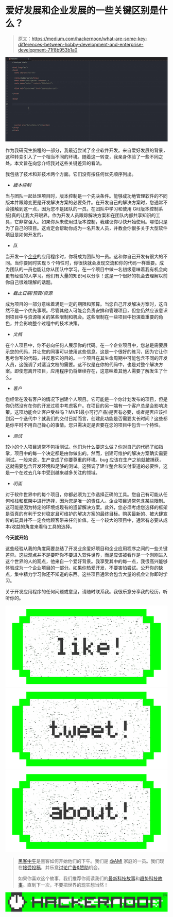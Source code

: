 # 爱好发展和企业发展的一些关键区别是什么？

> 原文：<https://medium.com/hackernoon/what-are-some-key-differences-between-hobby-development-and-enterprise-development-71f8b953b1a0>

![](img/f97c89a161667f9cdb1f0fe2a961ee02.png)

作为我研究生旅程的一部分，我最近尝试了企业软件开发。来自爱好发展的背景，这种转变引入了一个相当不同的环境。随着这一转变，我亲身体验了一些不同之处。本文旨在向您介绍我对这些关键差异的看法。

我包括了技术和非技术两个方面。它们没有按任何优先顺序列出。

*   *版本控制*

当与团队一起处理项目时，版本控制是一个先决条件。能够成功地管理软件的不同版本并跟踪变更是开发解决方案的必要条件。在开发自己的解决方案时，您通常不会接触到这一点，因为您不是团队的一员。在团队中学习和使用 Git(版本控制系统)真的让我大开眼界。作为开发人员跟踪解决方案和在团队内部共享知识的工具，它非常强大。如果你从未使用过版本控制，我建议你尽快开始使用。哪怕只是为了自己的项目。这肯定会帮助你成为一名开发人员，并教会你很多关于大型软件项目是如何开发的。

*   *队*

当开发一个[企业](https://hackernoon.com/tagged/enterprise)的应用程序时，你将成为团队的一员。这和你自己开发有很大的不同。当你要同时实现 5 个特性时，你很快就会发现交流和你的代码一样重要。成为团队的一员也能让你从团队中学习。在一个项目中做一名初级意味着我有机会向更有经验的人学习。他们有大量的知识可以分享！这是一个很好的机会去理解以前你自己很难理解的话题。

*   *截止日期/预算/资源*

成为项目的一部分意味着满足一定的期限和预算。当您自己开发解决方案时，这自然不是一个优先事项。尽管其他人可能会负责安排和管理项目，但您仍然应该意识到项目中与资源相关的某些限制和机会。这些限制在一些项目中扮演着重要的角色，并会影响整个过程中的技术决策。

*   *文档*

在个人项目中，你不必向任何人展示你的代码。在一个企业项目中，您总是需要展示您的代码，并让您的同事可以使用这些信息。这是一个很好的练习，因为它让你思考你写的代码，并反思它的目的。一个项目在其生命周期中可能包含不同的开发人员，这强调了对适当文档的需要。这不仅是在你的代码中，也是对整个解决方案。即使您离开项目，应用程序仍将继续存在，这意味着其他人需要了解发生了什么。

*   *客户*

您经常在没有客户的情况下创建个人项目。它可能是一个你计划发布的项目，但是你仍然没有在你的开发过程中考虑客户。在项目的另一端有一个客户总是会影响决策。这项功能会让客户受益吗？MVP(最小可行产品)是否有必要，或者是否应该推到另一个迭代中？就我们的交付日期而言，创建此功能是否需要太长时间？这些都是你平时不用自己操心的事情。您只需决定是否要在您的项目中包含一个特性。

*   *测试*

较小的个人项目通常不包括测试。他们为什么要这么做？你对自己的代码了如指掌，项目中的每一个决定都是由你做出的。然而，创建可维护的解决方案确实需要测试。一般来说，生产变成了你要尊重的环境。bug 应该在生产之前就被捕获，这就需要包含开发环境和足够的测试。这强调了建立整合和交付渠道的必要性，这是一个在过去几年中受到越来越多关注的领域。

*   *明面*

对于软件世界中的每个项目，你都必须为工作选择正确的工具。您自己有可能从任何堆栈和框架中进行选择，因为您是唯一的责任人。企业项目通常包含某些限制。这可能是因为特定的环境或现有的遗留解决方案。此外，您必须考虑您选择的框架是否真的有利于交付稳定且可维护的解决方案的最终目标。购买最新的、被大肆宣传的玩具并不一定会给顾客带来任何价值。在一个较大的项目中，通常有必要从成本/收益的角度来看待工具的选择。

**今天就开始**

这些经验从我的角度简要总结了开发业余爱好项目和企业应用程序之间的一些关键差异。这些观点并不是要吓你不要进入软件世界，而是应该被看作是一个刚刚进入这个世界的人的观点，他来自一个爱好背景。我享受其中的每一点，我很高兴能够体验成为一个企业项目的一部分。如果你热爱开发，不要害怕尝试。公开你的缺点，集中精力学习你还不知道的东西。这些项目通常会包含大量的机会让你即时学习。

关于开发应用程序的任何问题或意见，请随时联系我。我很乐意分享我的经历，听听你的。

[![](img/50ef4044ecd4e250b5d50f368b775d38.png)](http://bit.ly/HackernoonFB)[![](img/979d9a46439d5aebbdcdca574e21dc81.png)](https://goo.gl/k7XYbx)[![](img/2930ba6bd2c12218fdbbf7e02c8746ff.png)](https://goo.gl/4ofytp)

> [黑客中午](http://bit.ly/Hackernoon)是黑客如何开始他们的下午。我们是 [@AMI](http://bit.ly/atAMIatAMI) 家庭的一员。我们现在[接受投稿](http://bit.ly/hackernoonsubmission)，并乐意[讨论广告&赞助](mailto:partners@amipublications.com)机会。
> 
> 如果你喜欢这个故事，我们推荐你阅读我们的[最新科技故事](http://bit.ly/hackernoonlatestt)和[趋势科技故事](https://hackernoon.com/trending)。直到下一次，不要把世界的现实想当然！

![](img/be0ca55ba73a573dce11effb2ee80d56.png)